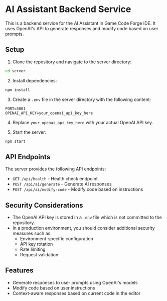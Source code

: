 # AI Assistant Backend Service

This is a backend service for the AI Assistant in Game Code Forge IDE. It uses OpenAI's API to generate responses and modify code based on user prompts.

## Setup

1. Clone the repository and navigate to the server directory:

```bash
cd server
```

2. Install dependencies:

```bash
npm install
```

3. Create a `.env` file in the server directory with the following content:

```
PORT=3001
OPENAI_API_KEY=your_openai_api_key_here
```

4. Replace `your_openai_api_key_here` with your actual OpenAI API key.

5. Start the server:

```bash
npm start
```

## API Endpoints

The server provides the following API endpoints:

- `GET /api/health` - Health check endpoint
- `POST /api/ai/generate` - Generate AI responses
- `POST /api/ai/modify-code` - Modify code based on instructions

## Security Considerations

- The OpenAI API key is stored in a `.env` file which is not committed to the repository.
- In a production environment, you should consider additional security measures such as:
  - Environment-specific configuration
  - API key rotation
  - Rate limiting
  - Request validation

## Features

- Generate responses to user prompts using OpenAI's models
- Modify code based on user instructions
- Context-aware responses based on current code in the editor
